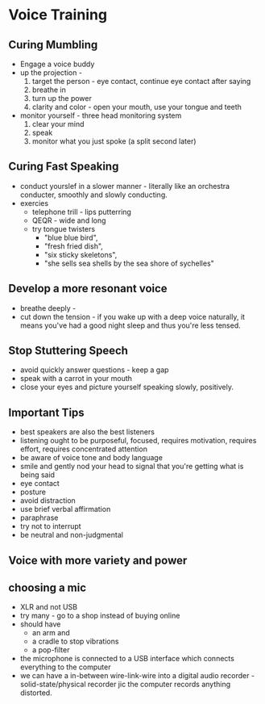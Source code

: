 # Voice Training

## Curing Mumbling
- Engage a voice buddy
- up the projection - 
    1. target the person - eye contact, continue eye contact after saying
    1. breathe in
    1. turn up the power
    1. clarity and color - open your mouth, use your tongue and teeth
- monitor yourself - three head monitoring system 
    1. clear your mind
    1. speak
    1. monitor what you just spoke (a split second later)

## Curing Fast Speaking
- conduct yourslef in a slower manner - literally like an orchestra conducter, smoothly and slowly conducting.
- exercies
    - telephone trill - lips putterring
    - QEQR - wide and long
    - try tongue twisters 
        - "blue blue bird", 
        - "fresh fried dish", 
        - "six sticky skeletons", 
        - "she sells sea shells by the sea shore of sychelles"

## Develop a more resonant voice
- breathe deeply - 
- cut down the tension - if you wake up with a deep voice naturally, it means you've had a good night sleep and thus you're less tensed.

## Stop Stuttering Speech
- avoid quickly answer questions - keep a gap
- speak with a carrot in your mouth
- close your eyes and picture yourself speaking slowly, positively.

## Important Tips
- best speakers are also the best listeners
- listening ought to be purposeful, focused, requires motivation, requires effort, requires concentrated attention
- be aware of voice tone and body language
- smile and gently nod your head to signal that you're getting what is being said
- eye contact
- posture
- avoid distraction
- use brief verbal affirmation
- paraphrase
- try not to interrupt 
- be neutral and non-judgmental

## Voice with more variety and power

## choosing a mic
- XLR and not USB
- try many - go to a shop instead of buying online
- should have 
    - an arm and 
    - a cradle to stop vibrations
    - a pop-filter
- the microphone is connected to a USB interface which connects everything to the computer
- we can have a in-between wire-link-wire into a digital audio recorder - solid-state/physical recorder jic the computer records anything distorted.





